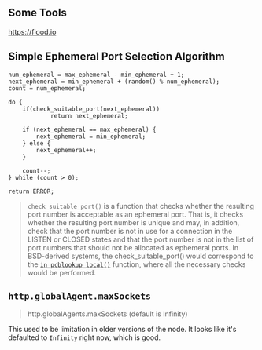 ## Some Tools

https://flood.io

## Simple Ephemeral Port Selection Algorithm

```
num_ephemeral = max_ephemeral - min_ephemeral + 1;
next_ephemeral = min_ephemeral + (random() % num_ephemeral);
count = num_ephemeral;

do {
    if(check_suitable_port(next_ephemeral))
            return next_ephemeral;

    if (next_ephemeral == max_ephemeral) {
        next_ephemeral = min_ephemeral;
    } else {
        next_ephemeral++;
    }

    count--;
} while (count > 0);

return ERROR;
```

> `check_suitable_port()` is a function that checks whether the
resulting port number is acceptable as an ephemeral port.  That
is, it checks whether the resulting port number is unique and may,
in addition, check that the port number is not in use for a
connection in the LISTEN or CLOSED states and that the port number
is not in the list of port numbers that should not be allocated as
ephemeral ports.  In BSD-derived systems, the
check_suitable_port() would correspond to the [`in_pcblookup_local()`][in_pcb_c]
function, where all the necessary checks would be performed.

[in_pcb_c]: http://unix.superglobalmegacorp.com/xnu/newsrc/bsd/netinet/in_pcb.c.html

## `http.globalAgent.maxSockets`

> http.globalAgents.maxSockets (default is Infinity)

This used to be limitation in older versions of the node. It looks like it's defaulted to `Infinity` right now, which is good.
